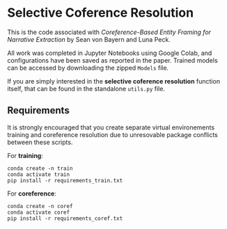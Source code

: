 # Selective Coference Resolution

This is the code associated with *Coreference-Based Entity Framing for Narrative Extraction* by Sean von Bayern and Luna Peck.

All work was completed in Jupyter Notebooks using Google Colab, and configurations have been saved as reported in the paper. Trained models can be accessed by downloading the zipped `Models` file.

If you are simply interested in the **selective coference resolution** function itself, that can be found in the standalone `utils.py` file.

## Requirements

It is strongly encouraged that you create separate virtual environements training and coreference resolution due to unresovable package conflicts between these scripts.

For **training**:
```
conda create -n train
conda activate train
pip install -r requirements_train.txt
```

For **coreference**:
```
conda create -n coref
conda activate coref
pip install -r requirements_coref.txt
```
